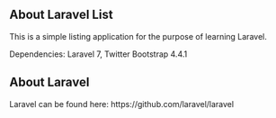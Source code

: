 ## About Laravel List

<p>This is a simple listing application for the purpose of learning Laravel.</p>
<p>Dependencies: Laravel 7, Twitter Bootstrap 4.4.1</p>

## About Laravel

<p>Laravel can be found here: https://github.com/laravel/laravel</p>
